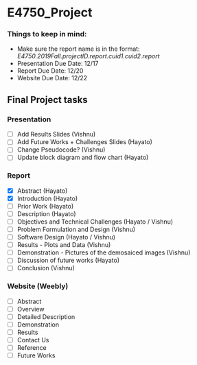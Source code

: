 # E4750_Project

### Things to keep in mind:
* Make sure the report name is in the format: *E4750.2019Fall.projectID.report.cuid1.cuid2.report*
* Presentation Due Date: 12/17
* Report Due Date: 12/20
* Website Due Date: 12/22

## Final Project tasks

### Presentation
- [ ] Add Results Slides (Vishnu)
- [ ] Add Future Works + Challenges Slides (Hayato)
- [ ] Change Pseudocode? (Vishnu)
- [ ] Update block diagram and flow chart (Hayato)

### Report
- [x] Abstract (Hayato)
- [x] Introduction (Hayato)
- [ ] Prior Work (Hayato)
- [ ] Description (Hayato)
- [ ] Objectives and Technical Challenges (Hayato / Vishnu)
- [ ] Problem Formulation and Design (Vishnu)
- [ ] Software Design (Hayato / Vishnu)
- [ ] Results - Plots and Data (Vishnu)
- [ ] Demonstration - Pictures of the demosaiced images (Vishnu)
- [ ] Discussion of future works (Hayato)
- [ ] Conclusion (Vishnu)

### Website (Weebly)
- [ ] Abstract
- [ ] Overview
- [ ] Detailed Description
- [ ] Demonstration
- [ ] Results
- [ ] Contact Us
- [ ] Reference
- [ ] Future Works
